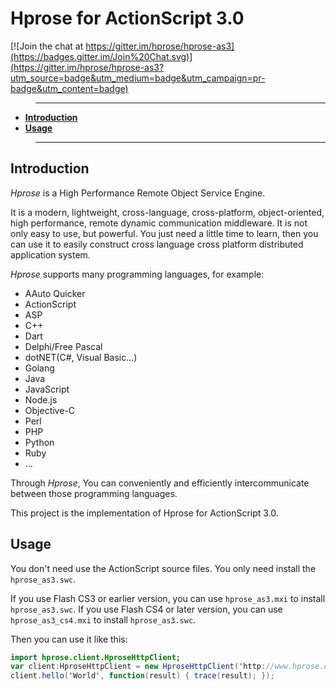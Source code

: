 # Hprose for ActionScript 3.0

[![Join the chat at https://gitter.im/hprose/hprose-as3](https://badges.gitter.im/Join%20Chat.svg)](https://gitter.im/hprose/hprose-as3?utm_source=badge&utm_medium=badge&utm_campaign=pr-badge&utm_content=badge)

>---
- **[Introduction](#introduction)**
- **[Usage](#usage)**

>---

## Introduction

*Hprose* is a High Performance Remote Object Service Engine.

It is a modern, lightweight, cross-language, cross-platform, object-oriented, high performance, remote dynamic communication middleware. It is not only easy to use, but powerful. You just need a little time to learn, then you can use it to easily construct cross language cross platform distributed application system.

*Hprose* supports many programming languages, for example:

* AAuto Quicker
* ActionScript
* ASP
* C++
* Dart
* Delphi/Free Pascal
* dotNET(C#, Visual Basic...)
* Golang
* Java
* JavaScript
* Node.js
* Objective-C
* Perl
* PHP
* Python
* Ruby
* ...

Through *Hprose*, You can conveniently and efficiently intercommunicate between those programming languages.

This project is the implementation of Hprose for ActionScript 3.0.

## Usage

You don't need use the ActionScript source files. You only need install the `hprose_as3.swc`.

If you use Flash CS3 or earlier version, you can use `hprose_as3.mxi` to install `hprose_as3.swc`. If you use Flash CS4 or later version, you can use `hprose_as3_cs4.mxi` to install `hprose_as3.swc`.

Then you can use it like this:

```ActionScript
import hprose.client.HproseHttpClient;
var client:HproseHttpClient = new HproseHttpClient('http://www.hprose.com/example/');
client.hello('World', function(result) { trace(result); });
```